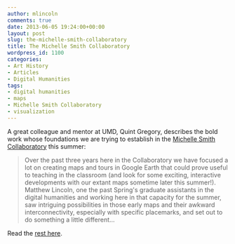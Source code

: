 ```yaml
---
author: mlincoln
comments: true
date: 2013-06-05 19:24:00+00:00
layout: post
slug: the-michelle-smith-collaboratory
title: The Michelle Smith Collaboratory
wordpress_id: 1100
categories:
- Art History
- Articles
- Digital Humanities
tags:
- digital humanities
- maps
- Michelle Smith Collaboratory
- visualization
---
```


A great colleague and mentor at UMD, Quint Gregory, describes the bold work whose foundations we are trying to establish in the [Michelle Smith Collaboratory](http://michellesmithcollaboratory.umd.edu/) this summer:


> Over the past three years here in the Collaboratory we have focused a lot on creating maps and tours in Google Earth that could prove useful to teaching in the classroom (and look for some exciting, interactive developments with our extant maps sometime later this summer!). Matthew Lincoln, one the past Spring's graduate assistants in the digital humanities and working here in that capacity for the summer, saw intriguing possibilities in those early maps and their awkward interconnectivity, especially with specific placemarks, and set out to do something a little different...


Read the [rest here](http://michellesmithcollaboratory.umd.edu/blog/seeing-unseen).


